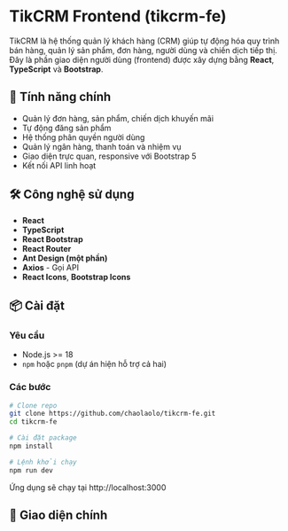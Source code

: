 # TikCRM Frontend (tikcrm-fe)

TikCRM là hệ thống quản lý khách hàng (CRM) giúp tự động hóa quy trình bán hàng, quản lý sản phẩm, đơn hàng, người dùng và chiến dịch tiếp thị. Đây là phần giao diện người dùng (frontend) được xây dựng bằng **React**, **TypeScript** và **Bootstrap**.

## 🚀 Tính năng chính

- Quản lý đơn hàng, sản phẩm, chiến dịch khuyến mãi
- Tự động đăng sản phẩm
- Hệ thống phân quyền người dùng
- Quản lý ngân hàng, thanh toán và nhiệm vụ
- Giao diện trực quan, responsive với Bootstrap 5
- Kết nối API linh hoạt

## 🛠️ Công nghệ sử dụng

- **React**
- **TypeScript**
- **React Bootstrap**
- **React Router**
- **Ant Design (một phần)**
- **Axios** - Gọi API
- **React Icons**, **Bootstrap Icons**

## 📦 Cài đặt

### Yêu cầu

- Node.js >= 18
- `npm` hoặc `pnpm` (dự án hiện hỗ trợ cả hai)

### Các bước

```bash
# Clone repo
git clone https://github.com/chaolaolo/tikcrm-fe.git
cd tikcrm-fe

# Cài đặt package
npm install

# Lệnh khởi chạy
npm run dev
````
Ứng dụng sẽ chạy tại http://localhost:3000

## 📱 Giao diện chính
<table>
  <tr>
  </tr>
  <tr>
  </tr>
</table>
